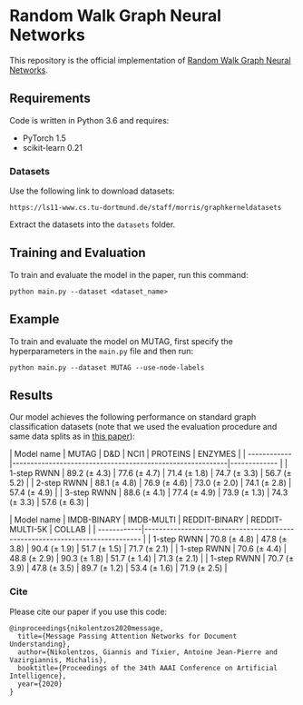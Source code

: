 # Random Walk Graph Neural Networks

This repository is the official implementation of [Random Walk Graph Neural Networks](http://www.lix.polytechnique.fr/Labo/Ioannis.Nikolentzos/files/rw_gnns_neurips20). 

## Requirements

Code is written in Python 3.6 and requires:
* PyTorch 1.5
* scikit-learn 0.21

### Datasets
Use the following link to download datasets: 
```
https://ls11-www.cs.tu-dortmund.de/staff/morris/graphkerneldatasets
```
Extract the datasets into the `datasets` folder.

## Training and Evaluation

To train and evaluate the model in the paper, run this command:

```
python main.py --dataset <dataset_name> 
```

## Example

To train and evaluate the model on MUTAG, first specify the hyperparameters in the `main.py` file and then run:

```
python main.py --dataset MUTAG --use-node-labels
```

## Results

Our model achieves the following performance on standard graph classification datasets (note that we used the evaluation procedure and same data splits as in [this paper](https://openreview.net/pdf?id=HygDF6NFPB)):

| Model name  |     MUTAG    |      D&D     |     NCI1     |   PROTEINS   |    ENZYMES   |
| ------------|-----------------------------------------------------------|------------- |
| 1-step RWNN | 89.2 (± 4.3) | 77.6 (± 4.7) | 71.4 (± 1.8) | 74.7 (± 3.3) | 56.7 (± 5.2) |
| 2-step RWNN | 88.1 (± 4.8) | 76.9 (± 4.6) | 73.0 (± 2.0) | 74.1 (± 2.8) | 57.4 (± 4.9) |
| 3-step RWNN | 88.6 (± 4.1) | 77.4 (± 4.9) | 73.9 (± 1.3) | 74.3 (± 3.3) | 57.6 (± 6.3) |


| Model name  | IMDB-BINARY  |  IMDB-MULTI  | REDDIT-BINARY | REDDIT-MULTI-5K |   COLLAB     |
| ------------|----------------------------------------------------------------------------- |
| 1-step RWNN | 70.8 (± 4.8) | 47.8 (± 3.8) | 90.4 (± 1.9)  |  51.7 (± 1.5)   | 71.7 (± 2.1) |
| 1-step RWNN | 70.6 (± 4.4) | 48.8 (± 2.9) | 90.3 (± 1.8)  |  51.7 (± 1.4)   | 71.3 (± 2.1) |
| 1-step RWNN | 70.7 (± 3.9) | 47.8 (± 3.5) | 89.7 (± 1.2)  |  53.4 (± 1.6)   | 71.9 (± 2.5) |


### Cite
Please cite our paper if you use this code:
```
@inproceedings{nikolentzos2020message,
  title={Message Passing Attention Networks for Document Understanding},
  author={Nikolentzos, Giannis and Tixier, Antoine Jean-Pierre and Vazirgiannis, Michalis},
  booktitle={Proceedings of the 34th AAAI Conference on Artificial Intelligence},
  year={2020}
}
```
